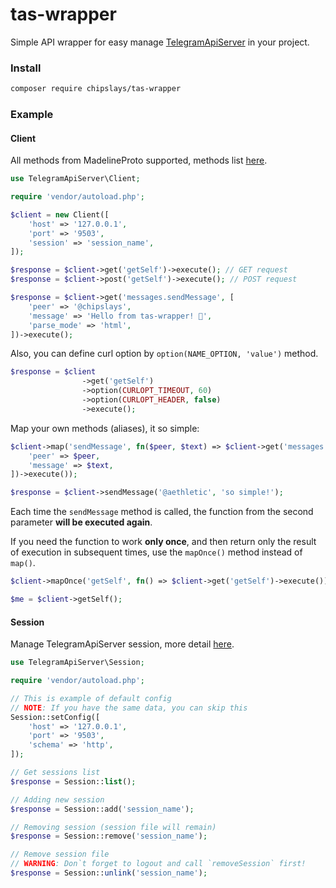 # tas-wrapper
Simple API wrapper for easy manage [TelegramApiServer](https://github.com/xtrime-ru/TelegramApiServer) in your project.

### Install 
```bash
composer require chipslays/tas-wrapper
```

### Example

#### Client
All methods from MadelineProto supported, methods list [here](https://docs.madelineproto.xyz/API_docs/methods/).

```php
use TelegramApiServer\Client;

require 'vendor/autoload.php';

$client = new Client([
    'host' => '127.0.0.1',
    'port' => '9503',
    'session' => 'session_name',
]);

$response = $client->get('getSelf')->execute(); // GET request
$response = $client->post('getSelf')->execute(); // POST request

$response = $client->get('messages.sendMessage', [
    'peer' => '@chipslays',
    'message' => 'Hello from tas-wrapper! 👋',
    'parse_mode' => 'html',
])->execute();
```

Also, you can define curl option by `option(NAME_OPTION, 'value')` method.
```php
$response = $client
                ->get('getSelf')
                ->option(CURLOPT_TIMEOUT, 60)
                ->option(CURLOPT_HEADER, false)
                ->execute();
```

Map your own methods (aliases), it so simple:
```php
$client->map('sendMessage', fn($peer, $text) => $client->get('messages.sendMessage', [
    'peer' => $peer,
    'message' => $text,
])->execute());

$response = $client->sendMessage('@aethletic', 'so simple!');
```

Each time the `sendMessage` method is called, the function from the second parameter **will be executed again**.

If you need the function to work **only once**, and then return only the result of execution in subsequent times, use the `mapOnce()` method instead of `map()`.
```php
$client->mapOnce('getSelf', fn() => $client->get('getSelf')->execute());

$me = $client->getSelf();
```

#### Session
Manage TelegramApiServer session, more detail [here](https://github.com/xtrime-ru/TelegramApiServer#session-management).
```php
use TelegramApiServer\Session;

require 'vendor/autoload.php';

// This is example of default config
// NOTE: If you have the same data, you can skip this
Session::setConfig([
    'host' => '127.0.0.1',
    'port' => '9503',
    'schema' => 'http',
]);

// Get sessions list
$response = Session::list();

// Adding new session
$response = Session::add('session_name');

// Removing session (session file will remain)
$response = Session::remove('session_name');

// Remove session file
// WARNING: Don`t forget to logout and call `removeSession` first!
$response = Session::unlink('session_name');
```
